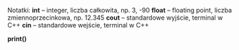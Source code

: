 Notatki:
**int** – integer, liczba całkowita, np. 3, -90
**float** – floating point, liczba zmiennoprzecinkowa, np. 12.345
**cout** – standardowe wyjście, terminal w C++
**cin** – standardowe wejście, terminal w C++

**print()**